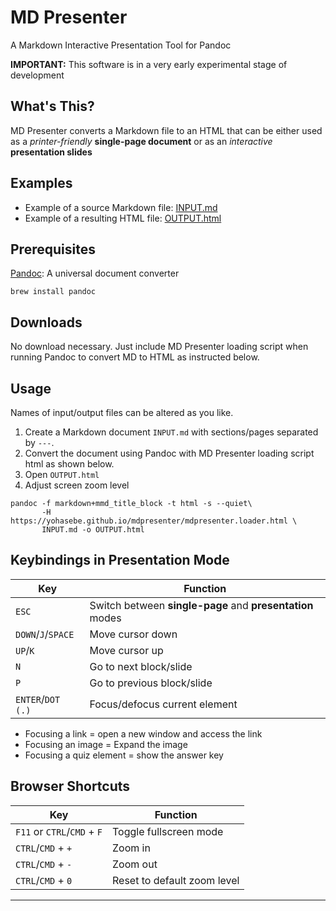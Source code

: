 # MD Presenter

A Markdown Interactive Presentation Tool for Pandoc 

**IMPORTANT:** This software is in a very early experimental stage of development

## What's This?

MD Presenter converts a Markdown file to an HTML that can be either used as a *printer-friendly* **single-page document** or as an *interactive* **presentation slides**

## Examples

- Example of a source Markdown file: [INPUT.md](https://raw.githubusercontent.com/yohasebe/mdpresenter/master/docs/index.md)
- Example of a resulting HTML file: [OUTPUT.html](https://yohasebe.github.io/mdpresenter/)

## Prerequisites

[Pandoc](https://pandoc.org/): A universal document converter

```shell
brew install pandoc
```

## Downloads

No download necessary. Just include MD Presenter loading script when running Pandoc to convert MD to HTML as instructed below.

## Usage

Names of input/output files can be altered as you like.

1. Create a Markdown document `INPUT.md` with sections/pages separated by `---`. 
2. Convert the document using Pandoc with MD Presenter loading script html as shown below.
3. Open `OUTPUT.html`
4. Adjust screen zoom level

```shell
pandoc -f markdown+mmd_title_block -t html -s --quiet\
       -H https://yohasebe.github.io/mdpresenter/mdpresenter.loader.html \
       INPUT.md -o OUTPUT.html
```

## Keybindings in Presentation Mode


| Key | Function |
|-----|----------|
|`ESC`|Switch between **single-page** and **presentation** modes|
|`DOWN`/`J`/`SPACE`|Move cursor down|
|`UP`/`K`|Move cursor up|
|`N`|Go to next block/slide|
|`P`|Go to previous block/slide|
|`ENTER`/`DOT (.)`| Focus/defocus current element |

* Focusing a link = open a new window and access the link
* Focusing an image = Expand the image
* Focusing a quiz element = show the answer key

## Browser Shortcuts

| Key | Function |
|-----|----------|
|`F11` or `CTRL`/`CMD` + `F`|Toggle fullscreen mode|
|`CTRL`/`CMD` + `+`|Zoom in|
|`CTRL`/`CMD` + `-`|Zoom out|
|`CTRL`/`CMD` + `0`|Reset to default zoom level|

----
